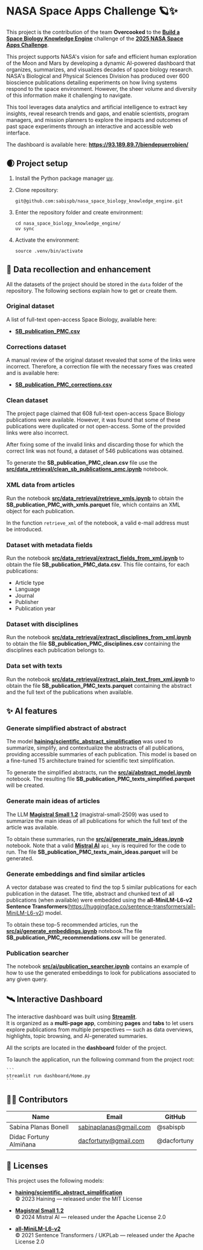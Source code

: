 # NASA Space Apps Challenge 🪐✨

This project is the contribution of the team **Overcooked** to the [**Build a Space Biology Knowledge Engine**](https://www.spaceappschallenge.org/2025/challenges/build-a-space-biology-knowledge-engine/) challenge of the [**2025 NASA Space Apps Challenge**](https://www.spaceappschallenge.org/).

This project supports NASA's vision for safe and efficient human exploration of the Moon and Mars by developing a dynamic AI-powered dashboard that organizes, summarizes, and visualizes decades of space biology research. NASA's Biological and Physical Sciences Division has produced over 600 bioscience publications detailing experiments on how living systems respond to the space environment. However, the sheer volume and diversity of this information make it challenging to navigate.

This tool leverages data analytics and artificial intelligence to extract key insights, reveal research trends and gaps, and enable scientists, program managers, and mission planners to explore the impacts and outcomes of past space experiments through an interactive and accessible web interface.

The dashboard is available here: **https://93.189.89.7/biendepuerrobien/**

## 🌒 Project setup

1. Install the Python package manager [uv](vhttps://pypi.org/project/uv/).

2. Clone repository:
    ```
    git@github.com:sabispb/nasa_space_biology_knowledge_engine.git
    ````

3. Enter the repository folder and create environment:
    ```
    cd nasa_space_biology_knowledge_engine/
    uv sync
    ```

4. Activate the environment:
    ```
    source .venv/bin/activate
    ```


## 🚀 Data recollection and enhancement

All the datasets of the project should be stored in the `data` folder of the repository. The following sections explain how to get or create them.

### Original dataset

A list of full-text open-access Space Biology, available here:
- [**SB_publication_PMC.csv**](https://github.com/jgalazka/SB_publications/tree/main)

### Corrections dataset

A manual review of the original dataset revealed that some of the links were incorrect. Therefore, a correction file with the necessary fixes was created and is available here:

- [**SB_publication_PMC_corrections.csv**](https://drive.google.com/file/d/1ICgjp5-dnOKF2vNTJVsLgMsdzDHlijko/view?usp=sharing)

### Clean dataset

The project page claimed that 608 full-text open-access Space Biology publications were available. However, it was found that some of these publications were duplicated or not open-access. Some of the provided links were also incorrect.

After fixing some of the invalid links and discarding those for which the correct link was not found, a dataset of 546 publications was obtained.

To generate the **SB_publication_PMC_clean.csv** file use the [**src/data_retrieval/clean_sb_publications_pmc.ipynb**](src/data_retrieval/clean_sb_publications_pmc.ipynb) notebook.

### XML data from articles

Run the notebook [**src/data_retrieval/retrieve_xmls.ipynb**](src/data_retrieval/retrieve_xmls.ipynb) to obtain the **SB_publication_PMC_with_xmls.parquet** file, which contains an XML object for each publication.

In the function `retrieve_xml` of the notebook, a valid e-mail address must be introduced.

### Dataset with metadata fields

Run the notebook [**src/data_retrieval/extract_fields_from_xml.ipynb**](src/data_retrieval/extract_fields_from_xml.ipynb) to obtain the file **SB_publication_PMC_data.csv**. This file contains, for each publications:
- Article type
- Language
- Journal
- Publisher
- Publication year

### Dataset with disciplines

Run the notebook [**src/data_retrieval/extract_disciplines_from_xml.ipynb**](src/data_retrieval/extract_disciplines_from_xml.ipynb) to obtain the file **SB_publication_PMC_disciplines.csv** containing the disciplines each publication belongs to.

### Data set with texts

Run the notebook [**src/data_retrieval/extract_plain_text_from_xml.ipynb**](src/data_retrieval/extract_plain_text_from_xml.ipynb) to obtain the file **SB_publication_PMC_texts.parquet** containing the abstract and the full text of the publications when available.

## ✨ AI features

### Generate simplified abstract of abstract

The model [**haining/scientific_abstract_simplification**](https://huggingface.co/haining/scientific_abstract_simplification) was used to summarize, simplify, and contextualize the abstracts of all publications, providing accessible summaries of each publication. This model is based on a fine-tuned T5 architecture trained for scientific text simplification.

To generate the simplified abstracts, run the [**src/ai/abstract_model.ipynb**](src/ai/abstract_model.ipynb) notebook. The resulting file **SB_publication_PMC_texts_simplified.parquet** will be created.

### Generate main ideas of articles

The LLM [**Magistral Small 1.2**](https://docs.mistral.ai/getting-started/models/models_overview/) (magistral-small-2509) was used to summarize the main ideas of all publications for which the full text of the article was available.

To obtain these summaries, run the [**src/ai/generate_main_ideas.ipynb**](src/ai/generate_main_ideas.ipynb) notebook. Note that a valid [**Mistral AI**](https://mistral.ai/) `api_key` is required for the code to run. The file **SB_publication_PMC_texts_main_ideas.parquet** will be generated.

### Generate embeddings and find similar articles

A vector database was created to find the top 5 similar publications for each publication in the dataset. The title, abstract and chunked text of all publications (when available) were embedded using the  **all-MiniLM-L6-v2 Sentence Transformers**(https://huggingface.co/sentence-transformers/all-MiniLM-L6-v2) model.

To obtain these top-5 recommended articles, run the [**src/ai/generate_embeddings.ipynb**](src/ai/generate_embeddings.ipynb) notebook.The file **SB_publication_PMC_recommendations.csv** will be generated. 

### Publication searcher

The notebook [**src/ai/publication_searcher.ipynb**](src/ai/publication_searcher.ipynb) contains an example of how to use the generated embeddings to look for publications associated to any given query.

## 🛰️ Interactive Dashboard

The interactive dashboard was built using [**Streamlit**](https://streamlit.io/).  
It is organized as a **multi-page app**, combining **pages** and **tabs** to let users explore publications from multiple perspectives — such as data overviews, highlights, topic browsing, and AI-generated summaries.  

All the scripts are located in the **dashboard** folder of the project.  

To launch the application, run the following command from the project root:  

    ```
    streamlit run dashboard/Home.py
    ```

## 👩‍🚀 Contributors

| Name           | Email                 | GitHub |
|----------------|-----------------------|--------|
| Sabina Planas Bonell | sabinaplanas@gmail.com | @sabispb
| Didac Fortuny Almiñana | dacfortuny@gmail.com | @dacfortuny

## 🔭 Licenses

This project uses the following models:

- [**haining/scientific_abstract_simplification**](https://huggingface.co/haining/scientific_abstract_simplification)  
  © 2023 Haining — released under the MIT License  

- [**Magistral Small 1.2**](https://docs.mistral.ai/getting-started/models/models_overview/)  
  © 2024 Mistral AI — released under the Apache License 2.0  

- [**all-MiniLM-L6-v2**](https://huggingface.co/sentence-transformers/all-MiniLM-L6-v2)  
  © 2021 Sentence Transformers / UKPLab — released under the Apache License 2.0
